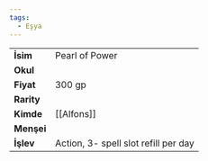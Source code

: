 ```yaml
---
tags:
  - Eşya
---  
```

  
|  |  |  
|---|---|  
| **İsim** | Pearl of Power|  
| **Okul** | |  
| **Fiyat** | 300 gp|  
| **Rarity** | |  
| **Kimde** | [[Alfons]]|  
| **Menşei** | |  
| **İşlev** | Action, 3- spell slot refill per day|  
